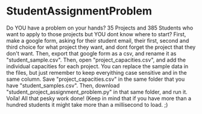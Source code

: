 # StudentAssignmentProblem

Do YOU have a problem on your hands? 35 Projects and 385 Students who want to apply to those projects but YOU dont know where to start? First, make a google form, asking for their student email, their first, second and third choice for what project they want, and dont forget the project that they don't want. Then, export that google form as a csv, and rename it as "student_sample.csv". Then, open "project_capacities.csv", and add the individual capacities for each project. You can replace the sample data in the files, but just remember to keep everyithing case sensitive and in the same column. Save "project_capacities.csv" in the same folder that you have "student_samples.csv". Then, download "student_project_assignment_problem.py" in that same folder, and run it. Voíla! All that pesky work done! (Keep in mind that if you have more than a hundred students it might take more than a millisecond to load. ;)